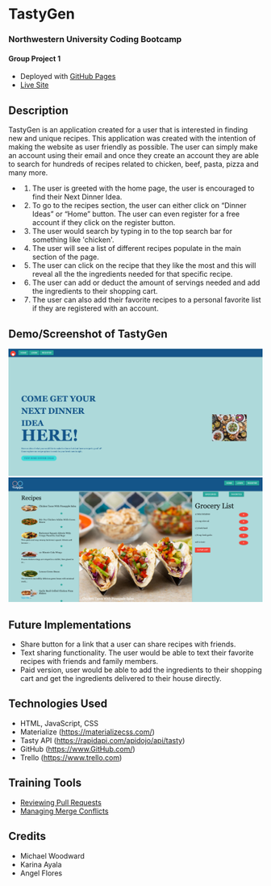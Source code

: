# TastyGen
### Northwestern University Coding Bootcamp
#### Group Project 1

* Deployed with [GitHub Pages](https://pages.github.com/)
* [Live Site](https://loveliiivelaugh.github.io/nu-group-project-1/)

## Description

TastyGen is an application created for a user that is interested in finding
new and unique recipes. This application was created with the intention of making the website 
as user friendly as possible. The user can simply make an account using their email and once
they create an account they are able to search for hundreds of recipes related to chicken, beef,
pasta, pizza and many more.

- 1. The user is greeted with the home page, the user is encouraged to find their Next Dinner Idea.
- 2. To go to the recipes section, the user can either click on “Dinner Ideas” or “Home” button. 
     The user can even register for a free account if they click on the register button. 
- 3. The user would search by typing in to the top search bar for something like 'chicken'.
- 4. The user will see a list of different recipes populate in the main section of the page.
- 5. The user can click on the recipe that they like the most and this will reveal all the
  the ingredients needed for that specific recipe. 
- 6. The user can add or deduct the amount of servings needed and add the ingredients to 
  their shopping cart.
- 7. The user can also add their favorite recipes to a personal favorite list if they are registered 
     with an account.


## Demo/Screenshot of TastyGen
<img src="./assets/images/tastyGen_screenshot.png">
<img src="./assets/images/tastyGen_screenshot2.png">


## Future Implementations

- Share button for a link that a user can share recipes with friends.
- Text sharing functionality. The user would be able to text their favorite recipes with friends
  and family members. 
- Paid version, user would be able to add the ingredients to their shopping cart and get the 
  ingredients delivered to their house directly. 


## Technologies Used

- HTML, JavaScript, CSS
- Materialize (https://materializecss.com/) 
- Tasty API (https://rapidapi.com/apidojo/api/tasty)
- GitHub (https://www.GitHub.com/) 
- Trello (https://www.trello.com) 


## Training Tools

- [Reviewing Pull Requests](https://lab.github.com/githubtraining/reviewing-pull-requests)
- [Managing Merge Conflicts](https://lab.github.com/githubtraining/managing-merge-conflicts)


## Credits

- Michael Woodward
- Karina Ayala
- Angel Flores
